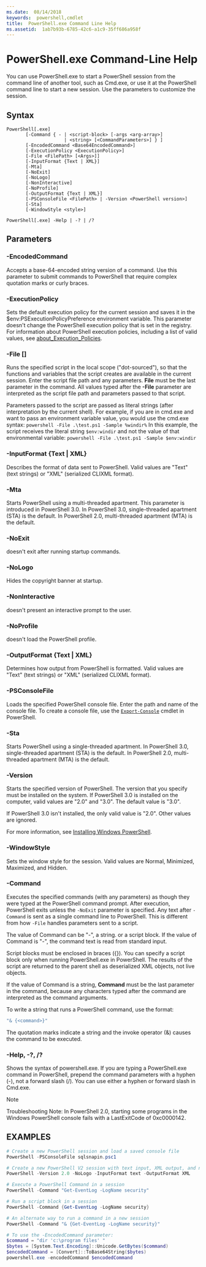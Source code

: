 ```yaml
---
ms.date:  08/14/2018
keywords:  powershell,cmdlet
title:  PowerShell.exe Command Line Help
ms.assetid:  1ab7b93b-6785-42c6-a1c9-35ff686a958f
---
```

# PowerShell.exe Command-Line Help

You can use PowerShell.exe to start a PowerShell session from the command line of another tool, such as Cmd.exe, or use it at the PowerShell command line to start a new session. Use the parameters to customize the session.

## Syntax

```syntax
PowerShell[.exe]
       [-Command { - | <script-block> [-args <arg-array>]
                     | <string> [<CommandParameters>] } ]
       [-EncodedCommand <Base64EncodedCommand>]
       [-ExecutionPolicy <ExecutionPolicy>]
       [-File <FilePath> [<Args>]]
       [-InputFormat {Text | XML}]
       [-Mta]
       [-NoExit]
       [-NoLogo]
       [-NonInteractive]
       [-NoProfile]
       [-OutputFormat {Text | XML}]
       [-PSConsoleFile <FilePath> | -Version <PowerShell version>]
       [-Sta]
       [-WindowStyle <style>]

PowerShell[.exe] -Help | -? | /?
```

## Parameters

### -EncodedCommand <Base64EncodedCommand>

Accepts a base-64-encoded string version of a command. Use this parameter to submit commands to PowerShell that require complex quotation marks or curly braces.

### -ExecutionPolicy <ExecutionPolicy>

Sets the default execution policy for the current session and saves it in the $env:PSExecutionPolicyPreference environment variable. This parameter doesn't change the PowerShell execution policy that is set in the registry. For information about PowerShell execution policies, including a list of valid values, see [about_Execution_Policies](/powershell/module/microsoft.powershell.core/about/about_execution_policies).

### -File <FilePath> \[<Parameters>]

Runs the specified script in the local scope ("dot-sourced"), so that the functions and variables that the script creates are available in the current session. Enter the script file path and any parameters. **File** must be the last parameter in the command. All values typed after the **-File** parameter are interpreted as the script file path and parameters passed to that script.

Parameters passed to the script are passed as literal strings (after interpretation by the current shell). For example, if you are in cmd.exe and want to pass an environment variable value, you would use the cmd.exe syntax: `powershell -File .\test.ps1 -Sample %windir%`
In this example, the script receives the literal string `$env:windir` and not the value of that environmental variable: `powershell -File .\test.ps1 -Sample $env:windir`

### \-InputFormat {Text | XML}

Describes the format of data sent to PowerShell. Valid values are "Text" (text strings) or "XML" (serialized CLIXML format).

### -Mta

Starts PowerShell using a multi-threaded apartment. This parameter is introduced in PowerShell 3.0. In PowerShell 3.0, single-threaded apartment (STA) is the default. In PowerShell 2.0, multi-threaded apartment (MTA) is the default.

### -NoExit

doesn't exit after running startup commands.

### -NoLogo

Hides the copyright banner at startup.

### -NonInteractive

doesn't present an interactive prompt to the user.

### -NoProfile

doesn't load the PowerShell profile.

### -OutputFormat {Text | XML}

Determines how output from PowerShell is formatted. Valid values are "Text" (text strings) or "XML" (serialized CLIXML format).

### -PSConsoleFile <FilePath>

Loads the specified PowerShell console file. Enter the path and name of the console file. To create a console file, use the [`Export-Console`](/powershell/module/Microsoft.PowerShell.Core/Export-Console) cmdlet in PowerShell.

### -Sta

Starts PowerShell using a single-threaded apartment. In PowerShell 3.0, single-threaded apartment (STA) is the default. In PowerShell 2.0, multi-threaded apartment (MTA) is the default.

### -Version <PowerShell Version>

Starts the specified version of PowerShell. The version that you specify must be installed on the system. If PowerShell 3.0 is installed on the computer, valid values are "2.0" and "3.0". The default value is "3.0".

If PowerShell 3.0 isn't installed, the only valid value is "2.0". Other values are ignored.

For more information, see [Installing Windows PowerShell](../../setup/installing-windows-powershell.md).

### -WindowStyle <Window style>

Sets the window style for the session. Valid values are Normal, Minimized, Maximized, and Hidden.

### -Command

Executes the specified commands (with any parameters) as though they were typed at the PowerShell command prompt. After execution, PowerShell exits unless the `-NoExit` parameter is specified.
Any text after `-Command` is sent as a single command line to PowerShell. This is different from how `-File` handles parameters sent to a script.

The value of Command can be "-", a string. or a script block. If the value of Command is "-", the command text is read from standard input.

Script blocks must be enclosed in braces ({}). You can specify a script block only when running PowerShell.exe in PowerShell. The results of the script are returned to the parent shell as deserialized XML objects, not live objects.

If the value of Command is a string, **Command** must be the last parameter in the command, because any characters typed after the command are interpreted as the command arguments.

To write a string that runs a PowerShell command, use the format:

```powershell
"& {<command>}"
```

The quotation marks indicate a string and the invoke operator (&) causes the command to be executed.

### -Help, -?, /?

Shows the syntax of powershell.exe. If you are typing a PowerShell.exe command in PowerShell, prepend the command parameters with a hyphen (-), not a forward slash (/). You can use either a hyphen or forward slash in Cmd.exe.

> [!NOTE]
> Troubleshooting Note: In PowerShell 2.0, starting some programs in the Windows PowerShell console fails with a LastExitCode of 0xc0000142.

## EXAMPLES

```powershell
# Create a new PowerShell session and load a saved console file
PowerShell -PSConsoleFile sqlsnapin.psc1

# Create a new PowerShell V2 session with text input, XML output, and no logo
PowerShell -Version 2.0 -NoLogo -InputFormat text -OutputFormat XML

# Execute a PowerShell Command in a session
PowerShell -Command "Get-EventLog -LogName security"

# Run a script block in a session
PowerShell -Command {Get-EventLog -LogName security}

# An alternate way to run a command in a new session
PowerShell -Command "& {Get-EventLog -LogName security}"

# To use the -EncodedCommand parameter:
$command = "dir 'c:\program files' "
$bytes = [System.Text.Encoding]::Unicode.GetBytes($command)
$encodedCommand = [Convert]::ToBase64String($bytes)
powershell.exe -encodedCommand $encodedCommand
```